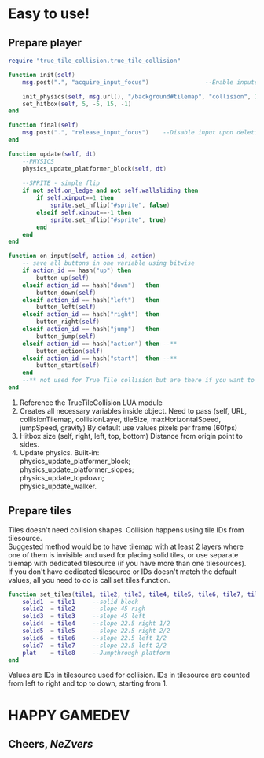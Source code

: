 # Easy to use!
## Prepare player
```lua
require "true_tile_collision.true_tile_collision"                                   -- [1]

function init(self)
    msg.post(".", "acquire_input_focus")				--Enable inputs for player

    init_physics(self, msg.url(), "/background#tilemap", "collision", 16, 2, 5, 0.2)    -- [2]
    set_hitbox(self, 5, -5, 15, -1)                                                 -- [3]
end

function final(self)
    msg.post(".", "release_input_focus")	--Disable input upon deletion of the object
end

function update(self, dt)
    --PHYSICS
    physics_update_platformer_block(self, dt)                                       -- [4]
    
    --SPRITE - simple flip
    if not self.on_ledge and not self.wallsliding then
        if self.xinput==1 then
            sprite.set_hflip("#sprite", false)
        elseif self.xinput==-1 then
            sprite.set_hflip("#sprite", true)
        end
    end
end

function on_input(self, action_id, action)
    -- save all buttons in one variable using bitwise
    if action_id == hash("up") then
        button_up(self)
    elseif action_id == hash("down")   then
        button_down(self)
    elseif action_id == hash("left")   then
        button_left(self)
    elseif action_id == hash("right")  then
        button_right(self)
    elseif action_id == hash("jump")   then
        button_jump(self)
    elseif action_id == hash("action") then --**
        button_action(self)
    elseif action_id == hash("start")  then --**
        button_start(self)
    end
    --** not used for True Tile collision but are there if you want to expand
end
```
1. Reference the TrueTileCollision LUA module
2. Creates all necessary variables inside object. Need to pass (self, URL, collisionTilemap, collisionLayer, tileSize, maxHorizontalSpeed, jumpSpeed, gravity) By default use values pixels per frame (60fps)
3. Hitbox size (self, right, left, top, bottom) Distance from origin point to sides.
4. Update physics. Built-in:  
physics_update_platformer_block;  
physics_update_platformer_slopes;  
physics_update_topdown;  
physics_update_walker.

## Prepare tiles
Tiles doesn't need collision shapes. Collision happens using tile IDs from tilesource.  
Suggested method would be to have tilemap with at least 2 layers where one of them is invisible and used for placing solid tiles, or use separate tilemap with dedicated tilesource (if you have more than one tilesources).  
If you don't have dedicated tilesource or IDs doesn't match the default values, all you need to do is call set_tiles function.
```lua
function set_tiles(tile1, tile2, tile3, tile4, tile5, tile6, tile7, tile8)
	solid1	= tile1		--solid block
	solid2	= tile2		--slope 45 righ
	solid3	= tile3		--slope 45 left
	solid4	= tile4		--slope 22.5 right 1/2
	solid5	= tile5		--slope 22.5 right 2/2
	solid6	= tile6		--slope 22.5 left 1/2
	solid7	= tile7		--slope 22.5 left 2/2
	plat	= tile8		--Jumpthrough platform
end
```
Values are IDs in tilesource used for collision. IDs in tilesource are counted from left to right and top to down, starting from 1.

# HAPPY GAMEDEV
## Cheers, _NeZvers_